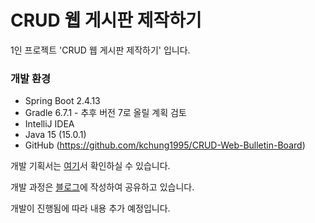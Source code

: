 # CRUD 웹 게시판 제작하기

1인 프로젝트 'CRUD 웹 게시판 제작하기' 입니다.

### 개발 환경

- Spring Boot 2.4.13
- Gradle 6.7.1 - 추후 버전 7로 올릴 계획 검토
- IntelliJ IDEA
- Java 15 (15.0.1)
- GitHub (https://github.com/kchung1995/CRUD-Web-Bulletin-Board)

개발 기획서는 [여기](https://accurate-frigate-143.notion.site/CRUD-40f53ae8dd59467aa21d12c039e64634)서 확인하실 수 있습니다.  
  
개발 과정은 [블로그](katfun.tistory.com)에 작성하여 공유하고 있습니다.
  
개발이 진행됨에 따라 내용 추가 예정입니다.
